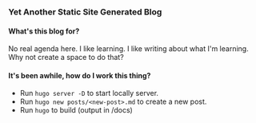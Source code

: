 ### Yet Another Static Site Generated Blog

#### What's this blog for?
No real agenda here. I like learning. I like writing about what I'm learning. Why not create a space to do that?

#### It's been awhile, how do I work this thing?
- Run `hugo server -D` to start locally server.
- Run `hugo new posts/<new-post>.md` to create a new post.
- Run `hugo` to build (output in /docs)
